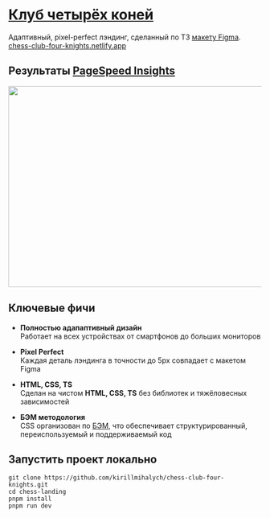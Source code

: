 # [Клуб четырёх коней](https://chess-club-four-knights.netlify.app/)

Адаптивный, pixel-perfect лэндинг, сделанный по ТЗ [макету Figma](https://www.figma.com/design/0xXfupPNU3aZxPqFbmhCKb/%D0%94%D0%B8%D0%B7%D0%B0%D0%B9%D0%BD-%D0%B4%D0%BB%D1%8F-%D0%B2%D0%B5%D1%80%D1%81%D1%82%D0%BA%D0%B8-%7C-%D0%A2%D0%B5%D1%81%D1%82%D0%BE%D0%B2%D1%8B%D0%B9-%D0%BB%D0%B5%D0%BD%D0%B4%D0%B8%D0%BD%D0%B3?node-id=0-1&p=f&t=sJhK5MXbBVEHdE0P-0).  
[chess-club-four-knights.netlify.app](https://chess-club-four-knights.netlify.app/)

## Результаты [PageSpeed Insights](https://pagespeed.web.dev/)
<img src="https://github.com/user-attachments/assets/012da1a0-7d22-4d6d-b622-8e8d3a78df11" width="700" height="400" alt=""></img>

## Ключевые фичи

- **Полностью адапаптивный дизайн**  
  Работает на всех устройствах от смартфонов до больших мониторов

- **Pixel Perfect**  
  Каждая деталь лэндинга в точности до 5px совпадает с макетом Figma

- **HTML, CSS, TS**  
  Сделан на чистом **HTML, CSS, TS** без библиотек и тяжёловесных зависимостей

- **БЭМ методология**  
  CSS организован по [БЭМ](https://ru.bem.info/methodology/), что обеспечивает структурированный, переиспользуемый и поддерживаемый код

## Запустить проект локально

```
git clone https://github.com/kirillmihalych/chess-club-four-knights.git
cd chess-landing
pnpm install
pnpm run dev
```
